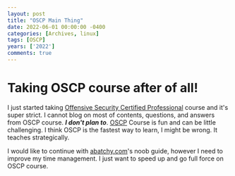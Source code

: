 ```yaml
---
layout: post
title: "OSCP Main Thing"
date: 2022-06-01 00:00:00 -0400
categories: [Archives, linux] 
tags: [OSCP]
years: ['2022']
comments: true
---
```


# Taking OSCP course after of all!

I just started taking [Offensive Security Certified Professional][OSCP] course and it's super strict. I cannot blog on most of contents, questions, and answers from OSCP course. ***I don't plan to***. [OSCP][OSCP] Course is fun and can be little challenging. I think OSCP is the fastest way to learn, I might be wrong. It teaches strategically. 

I would like to continue with [abatchy.com][abatchy.com]'s noob guide, however I need to improve my time management. I just want to speed up and go full force on OSCP course.






[OSCP]:https://www.offensive-security.com
[abatchy.com]:https://www.abatchy.com/2017/03/how-to-prepare-for-pwkoscp-noob
[Automate]:https://automatetheboringstuff.com
